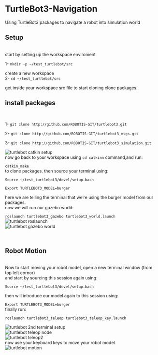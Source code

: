 # TurtleBot3-Navigation
Using TurtleBot3 packages to navigate a robot into simulation world
<h2>Setup</h2> <br>
start by setting up the workspace enviroment <br>

1- ```mkdir -p ~/test_turtlebot/src``` <br>

create a new workspace <br>
2- ```cd ~/test_turtlebot/src``` <br>

get inside your workspace src file to start cloning clone packages. <br>
<h2>install packages</h2> <br>

1- ```git clone http://github.com/ROBOTIS-GIT/turtlebot3.git``` <br>

2- ```git clone http://github.com/ROBOTIS-GIT/turtlebot3_msgs.git``` <br>

3- ```git clone http://github.com/ROBOTIS-GIT/turtlebot3_simulation.git``` <br>

![turtlebot catkin setup](https://github.com/user-attachments/assets/7c75b3d0-c5af-4132-94a0-c537ad3fa537) <br>
now go back to your workspace using `cd catkinn` command,and run: <br>

`catkin_make` <br>
to clone packages. then source your terminal using:<br>

```Source ~/test_turtlebot3/devel/setup.bash``` <br>

```Export TURTLEBOT3_MODEL=burger``` <br>

here we are telling the terminal that we’re using the burger model from our packages.<br>
now we will run our gazebo world: <br>

```roslaunch turtlebot3_gazebo turtlebot3_world.launch``` <br>
![turtlebot roslaunch](https://github.com/user-attachments/assets/8ee188ab-500d-4c23-8de3-43dd8661ac02)
<br>
![turtlebot gazebo world](https://github.com/user-attachments/assets/3af31df6-03db-42e6-95ee-4b508bcd4914)

<br>
<h2>Robot Motion</h2> <br>
Now to start moving your robot model, open a new terminal window (from top left cornor) <br>
and start by sourcing this session again using:

```Source ~/test_turtlebot3/devel/setup.bash``` <br>

then will introduce our model again to this session using:

```Export TURTLEBOT3_MODEL=burger``` <br>
finally run:

```roslaunch turtlebot3_teleop turtlebot3_teleop_key.launch``` <br>

![turtlebot 2nd terminal setup](https://github.com/user-attachments/assets/81d75821-abd4-41e6-99dc-35d4d5b5515b) <br>
![turtlebot teleop node](https://github.com/user-attachments/assets/2a293b06-378a-45f4-9e67-9312174d2e3e) <br>
![turtlebot teleop2](https://github.com/user-attachments/assets/121193ed-5dcf-452a-9264-db42dfd2529b) <br>
now use your keyboard keys to move your robot model <br>
![turtlebot motion](https://github.com/user-attachments/assets/e1119e1f-e792-47bd-961f-b532aa859fec)
